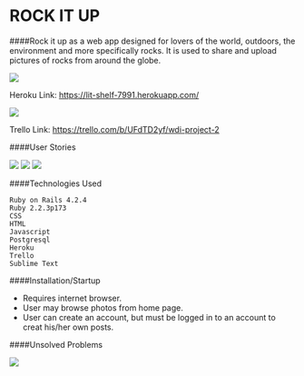 # ROCK IT UP

####Rock it up as a web app designed for lovers of the world, outdoors, the environment and more specifically rocks. It is used to share and upload pictures of rocks from around the globe.

![](https://i.imgur.com/n5V9OY5.jpg)

  Heroku Link: https://lit-shelf-7991.herokuapp.com/
  
![](https://i.imgur.com/Qccdvwr.png)

  Trello Link: https://trello.com/b/UFdTD2yf/wdi-project-2
  
####User Stories

![](https://i.imgur.com/xTeHYjW.png) ![](https://i.imgur.com/pId50Hp.png) ![](https://i.imgur.com/Nm4k5Zc.png)

####Technologies Used

    Ruby on Rails 4.2.4
    Ruby 2.2.3p173
    CSS
    HTML
    Javascript
    Postgresql
    Heroku
    Trello
    Sublime Text

####Installation/Startup

 - Requires internet browser.
 - User may browse photos from home page.
 - User can create an account, but must be logged in to an account to creat his/her own posts.

####Unsolved Problems

![](https://i.imgur.com/ry980Ht.png)
